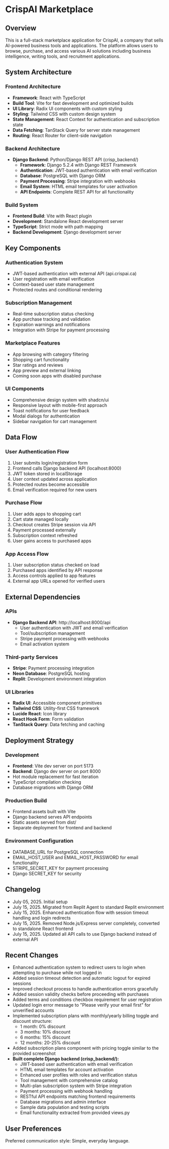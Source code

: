 # CrispAI Marketplace

## Overview

This is a full-stack marketplace application for CrispAI, a company that sells AI-powered business tools and applications. The platform allows users to browse, purchase, and access various AI solutions including business intelligence, writing tools, and recruitment applications.

## System Architecture

### Frontend Architecture
- **Framework**: React with TypeScript
- **Build Tool**: Vite for fast development and optimized builds
- **UI Library**: Radix UI components with custom styling
- **Styling**: Tailwind CSS with custom design system
- **State Management**: React Context for authentication and subscription state
- **Data Fetching**: TanStack Query for server state management
- **Routing**: React Router for client-side navigation

### Backend Architecture
- **Django Backend**: Python/Django REST API (crisp_backend/)
  - **Framework**: Django 5.2.4 with Django REST Framework
  - **Authentication**: JWT-based authentication with email verification
  - **Database**: PostgreSQL with Django ORM
  - **Payment Processing**: Stripe integration with webhooks
  - **Email System**: HTML email templates for user activation
  - **API Endpoints**: Complete REST API for all functionality

### Build System
- **Frontend Build**: Vite with React plugin
- **Development**: Standalone React development server
- **TypeScript**: Strict mode with path mapping
- **Backend Development**: Django development server

## Key Components

### Authentication System
- JWT-based authentication with external API (api.crispai.ca)
- User registration with email verification
- Context-based user state management
- Protected routes and conditional rendering

### Subscription Management
- Real-time subscription status checking
- App purchase tracking and validation
- Expiration warnings and notifications
- Integration with Stripe for payment processing

### Marketplace Features
- App browsing with category filtering
- Shopping cart functionality
- Star ratings and reviews
- App preview and external linking
- Coming soon apps with disabled purchase

### UI Components
- Comprehensive design system with shadcn/ui
- Responsive layout with mobile-first approach
- Toast notifications for user feedback
- Modal dialogs for authentication
- Sidebar navigation for cart management

## Data Flow

### User Authentication Flow
1. User submits login/registration form
2. Frontend calls Django backend API (localhost:8000)
3. JWT token stored in localStorage
4. User context updated across application
5. Protected routes become accessible
6. Email verification required for new users

### Purchase Flow
1. User adds apps to shopping cart
2. Cart state managed locally
3. Checkout creates Stripe session via API
4. Payment processed externally
5. Subscription context refreshed
6. User gains access to purchased apps

### App Access Flow
1. User subscription status checked on load
2. Purchased apps identified by API response
3. Access controls applied to app features
4. External app URLs opened for verified users

## External Dependencies

### APIs
- **Django Backend API**: http://localhost:8000/api
  - User authentication with JWT and email verification
  - Tool/subscription management
  - Stripe payment processing with webhooks
  - Email activation system

### Third-party Services
- **Stripe**: Payment processing integration
- **Neon Database**: PostgreSQL hosting
- **Replit**: Development environment integration

### UI Libraries
- **Radix UI**: Accessible component primitives
- **Tailwind CSS**: Utility-first CSS framework
- **Lucide React**: Icon library
- **React Hook Form**: Form validation
- **TanStack Query**: Data fetching and caching

## Deployment Strategy

### Development
- **Frontend**: Vite dev server on port 5173
- **Backend**: Django dev server on port 8000
- Hot module replacement for fast iteration
- TypeScript compilation checking
- Database migrations with Django ORM

### Production Build
- Frontend assets built with Vite
- Django backend serves API endpoints
- Static assets served from dist/
- Separate deployment for frontend and backend

### Environment Configuration
- DATABASE_URL for PostgreSQL connection
- EMAIL_HOST_USER and EMAIL_HOST_PASSWORD for email functionality
- STRIPE_SECRET_KEY for payment processing
- Django SECRET_KEY for security

## Changelog

- July 05, 2025. Initial setup
- July 15, 2025. Migrated from Replit Agent to standard Replit environment
- July 15, 2025. Enhanced authentication flow with session timeout handling and login redirects
- July 15, 2025. Removed Node.js/Express server completely, converted to standalone React frontend
- July 15, 2025. Updated all API calls to use Django backend instead of external API

## Recent Changes

- Enhanced authentication system to redirect users to login when attempting to purchase while not logged in
- Added session timeout detection and automatic logout for expired sessions
- Improved checkout process to handle authentication errors gracefully
- Added session validity checks before proceeding with purchases
- Added terms and conditions checkbox requirement for user registration
- Updated login error message to "Please verify your email first" for unverified accounts
- Implemented subscription plans with monthly/yearly billing toggle and discount structure:
  - 1 month: 0% discount
  - 3 months: 10% discount  
  - 6 months: 15% discount
  - 12 months: 20-25% discount
- Added subscription plans component with pricing toggle similar to the provided screenshot
- **Built complete Django backend (crisp_backend/):**
  - JWT-based user authentication with email verification
  - HTML email templates for account activation
  - Enhanced user profiles with roles and verification status
  - Tool management with comprehensive catalog
  - Multi-plan subscription system with Stripe integration
  - Payment processing with webhook handling
  - RESTful API endpoints matching frontend requirements
  - Database migrations and admin interface
  - Sample data population and testing scripts
  - Email functionality extracted from provided views.py

## User Preferences

Preferred communication style: Simple, everyday language.